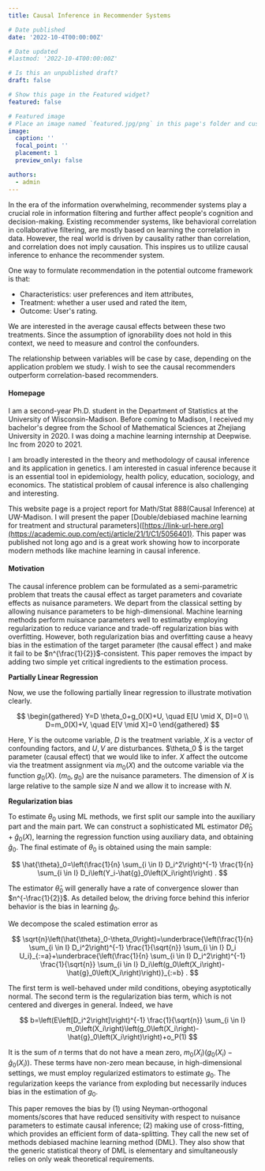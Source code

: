 ```yaml
---
title: Causal Inference in Recommender Systems

# Date published
date: '2022-10-4T00:00:00Z'

# Date updated
#lastmod: '2022-10-4T00:00:00Z'

# Is this an unpublished draft?
draft: false

# Show this page in the Featured widget?
featured: false

# Featured image
# Place an image named `featured.jpg/png` in this page's folder and customize its options here.
image:
  caption: ''
  focal_point: ''
  placement: 1
  preview_only: false

authors:
  - admin
---
```


In the era of the information overwhelming, recommender systems play a crucial role in information filtering and further affect people's cognition and decision-making. Existing recommender systems, like behavioral correlation in collaborative filtering, are mostly based on learning the correlation in data. However, the real world is driven by causality rather than correlation, and correlation does not imply causation. This inspires us to utilize causal inference to enhance the recommender system.

One way to formulate recommendation in the potential outcome framework is that:
- Characteristics: user preferences and item attributes,
- Treatment: whether a user used and rated the item,
- Outcome: User's rating.

We are interested in the average causal effects between these two treatments. Since the assumption of ignorability does not hold in this context, we need to measure and control the confounders.

The relationship between variables will be case by case, depending on the application problem we study. I wish to see the causal recommenders outperform correlation-based recommenders.




#### Homepage

I am a second-year Ph.D. student in the Department of Statistics at the University of Wisconsin-Madison. Before coming to Madison, I received my bachelor's degree from the School of Mathematical Sciences at Zhejiang University in 2020. I was doing a machine learning internship at Deepwise. Inc from 2020 to 2021.

I am broadly interested in the theory and methodology of causal inference and its application in genetics. I am interested in casual inference because it is an essential tool in epidemiology, health policy, education, sociology, and economics. The statistical problem of causal inference is also challenging and interesting.

This website page is a project report for Math/Stat 888(Causal Inference) at UW-Madison. I will present the paper [Double/debiased machine learning for treatment and structural parameters]([https://link-url-here.org](https://academic.oup.com/ectj/article/21/1/C1/5056401). This paper was published not long ago and is a great work showing how to incorporate modern methods like machine learning in causal inference.

#### Motivation

The causal inference problem can be formulated as a semi-parametric problem that treats the causal effect as target parameters and covariate effects as nuisance parameters. We depart from the classical setting by allowing nuisance parameters to be high-dimensional. Machine learning methods perform nuisance parameters well to estimatby employing regularization to reduce variance and trade-off regularization bias with overfitting. However, both regularization bias and overfitting cause a heavy bias in the estimation of the target parameter (the causal effect ) and make it fail to be $n^{\frac{1}{2}}$-consistent. This paper removes the impact by adding two simple yet critical ingredients to the estimation process. 

**Partially Linear Regression**

Now, we use the following partially linear regression to illustrate motivation clearly.

$$
\begin{gathered}
Y=D \theta_0+g_0(X)+U, \quad E[U \mid X, D]=0 \\
D=m_0(X)+V, \quad E[V \mid X]=0
\end{gathered}
$$

Here, $Y$ is the outcome variable, $D$ is the treatment variable, $X$ is a vector of confounding factors, and $U,V$ are disturbances. $\theta_0 $ is the target parameter (causal effect) that we would like to infer. $X$ affect the outcome via the treatment assignment via $m_0(X)$ and the outcome variable via the function $g_0(X)$. $(m_0, g_0)$ are the nuisance parameters. The dimension of $X$ is large relative to the sample size $N$ and we allow it to increase with $N$.

**Regularization bias**

To estimate $\theta_0$ using ML methods, we first split our sample into the auxiliary part and the main part. We can construct a sophisticated ML estimator $D\hat{\theta}_0+\hat{g}_0(X)$,  learning the regression function using auxiliary data, and obtaining $\hat{g}_0$. The final estimate of $\theta_0$ is obtained using the main sample:

$$
\hat{\theta}_0=\left(\frac{1}{n} \sum_{i \in I} D_i^2\right)^{-1} \frac{1}{n} \sum_{i \in I} D_i\left(Y_i-\hat{g}_0\left(X_i\right)\right) .
$$

The estimator $\hat{\theta}_0$ will generally have a rate of convergence slower than $n^{-\frac{1}{2}}$. As detailed below, the driving force behind this inferior behavior is the bias in learning $\hat{g}_0$.

We decompose the scaled estimation error as 

$$
\sqrt{n}\left(\hat{\theta}_0-\theta_0\right)=\underbrace{\left(\frac{1}{n} \sum_{i \in I} D_i^2\right)^{-1} \frac{1}{\sqrt{n}} \sum_{i \in I} D_i U_i}_{:=a}+\underbrace{\left(\frac{1}{n} \sum_{i \in I} D_i^2\right)^{-1} \frac{1}{\sqrt{n}} \sum_{i \in I} D_i\left(g_0\left(X_i\right)-\hat{g}_0\left(X_i\right)\right)}_{:=b} .
$$

The first term is well-behaved under mild conditions, obeying asyptotically normal. The second term is the regularization bias term, which is not centered and diverges in general. Indeed, we have 

$$
b=\left(E\left[D_i^2\right]\right)^{-1} \frac{1}{\sqrt{n}} \sum_{i \in I} m_0\left(X_i\right)\left(g_0\left(X_i\right)-\hat{g}_0\left(X_i\right)\right)+o_P(1)
$$

It is the sum of $n$ terms that do not have a mean zero, $m_0\left(X_i\right)\left(g_0\left(X_i\right)-\hat{g}_0\left(X_i\right)\right)$. These terms have non-zero mean because, in high-dimensional settings, we must employ regularized estimators to estimate $g_0$. The regularization keeps the variance from exploding but necessarily induces bias in the estimation of $g_0$.

This paper removes the bias by (1) using Neyman-orthogonal moments/scores that have reduced sensitivity with respect to nuisance parameters to estimate causal inference; (2) making use of cross-fitting, which provides an efficient form of data-splitting. They call the new set of methods debiased machine learning method (DML).  They also show that the generic statistical theory of DML is elementary and simultaneously relies on only weak theoretical requirements.
